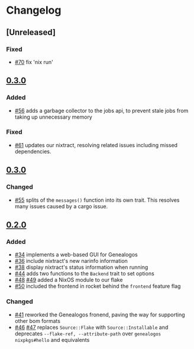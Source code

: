 # Changelog
<!-- We follow the Keep a Changelog standard https://keepachangelog.com/en/1.0.0/ -->

## [Unreleased]
### Fixed
- [#70](https://github.com/tweag/genealogos/pull/70) fix 'nix run'

## [0.3.0](https://github.com/tweag/genealogos/compare/v0.3.0...v1.0.0)
### Added
- [#56](https://github.com/tweag/genealogos/pull/56) adds a garbage collector to the jobs api, to prevent stale jobs from taking up unnecessary memory

### Fixed
- [#61](https://github.com/tweag/genealogos/pull/61) updates our nixtract, resolving related issues including missed dependencies.

## [0.3.0](https://github.com/tweag/genealogos/compare/v0.2.0...v0.3.0)
### Changed
- [#55](https://github.com/tweag/genealogos/pull/55) splits of the `messages()` function into its own trait. This resolves many issues caused by a cargo issue.

## [0.2.0](https://github.com/tweag/genealogos/compare/v0.1.0...v0.2.0)
### Added
- [#34](https://github.com/tweag/genealogos/pull/34) implements a web-based GUI for Genealogos
- [#36](https://github.com/tweag/genealogos/pull/36) include nixtract's new narinfo information
- [#38](https://github.com/tweag/genealogos/pull/38) display nixtract's status information when running
- [#44](https://github.com/tweag/genealogos/pull/44) adds two functions to the `Backend` trait to set options
- [#48](https://github.com/tweag/genealogos/pull/48) [#49](https://github.com/tweag/genealogos/pull/49) added a NixOS module to our flake
- [#50](https://github.com/tweag/genealogos/pull/50) included the frontend in rocket behind the `frontend` feature flag

### Changed
- [#41](https://github.com/tweag/genealogos/pull/41) reworked the Genealogos fronend, paving the way for supporting other bom formats
- [#46](https://github.com/tweag/genealogos/pull/46) [#47](https://github.com/tweag/genealogos/pull/47) replaces `Source::Flake` with `Source::Installable` and deprecates `--flake-ref, --attribute-path` over `genealogos nixpkgs#hello` and equivalents
